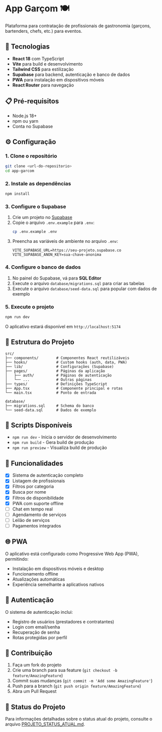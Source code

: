 # App Garçom 🍽️

Plataforma para contratação de profissionais de gastronomia (garçons, bartenders, chefs, etc.) para eventos.

## 🚀 Tecnologias

- **React 18** com TypeScript
- **Vite** para build e desenvolvimento
- **Tailwind CSS** para estilização
- **Supabase** para backend, autenticação e banco de dados
- **PWA** para instalação em dispositivos móveis
- **React Router** para navegação

## 📋 Pré-requisitos

- Node.js 18+ 
- npm ou yarn
- Conta no Supabase

## ⚙️ Configuração

### 1. Clone o repositório
```bash
git clone <url-do-repositorio>
cd app-garcom
```

### 2. Instale as dependências
```bash
npm install
```

### 3. Configure o Supabase

1. Crie um projeto no [Supabase](https://supabase.com)
2. Copie o arquivo `.env.example` para `.env`:
   ```bash
   cp .env.example .env
   ```
3. Preencha as variáveis de ambiente no arquivo `.env`:
   ```env
   VITE_SUPABASE_URL=https://seu-projeto.supabase.co
   VITE_SUPABASE_ANON_KEY=sua-chave-anonima
   ```

### 4. Configure o banco de dados

1. No painel do Supabase, vá para **SQL Editor**
2. Execute o arquivo `database/migrations.sql` para criar as tabelas
3. Execute o arquivo `database/seed-data.sql` para popular com dados de exemplo

### 5. Execute o projeto
```bash
npm run dev
```

O aplicativo estará disponível em `http://localhost:5174`

## 📁 Estrutura do Projeto

```
src/
├── components/        # Componentes React reutilizáveis
├── hooks/             # Custom hooks (auth, data, PWA)
├── lib/               # Configurações (Supabase)
├── pages/             # Páginas da aplicação
│   ├── auth/          # Páginas de autenticação
│   └── ...            # Outras páginas
├── types/             # Definições TypeScript
├── App.tsx            # Componente principal e rotas
└── main.tsx           # Ponto de entrada

database/
├── migrations.sql     # Schema do banco
└── seed-data.sql      # Dados de exemplo
```

## 🔧 Scripts Disponíveis

- `npm run dev` - Inicia o servidor de desenvolvimento
- `npm run build` - Gera build de produção
- `npm run preview` - Visualiza build de produção

## 📱 Funcionalidades

- [x] Sistema de autenticação completo
- [x] Listagem de profissionais
- [x] Filtros por categoria
- [x] Busca por nome
- [x] Filtros de disponibilidade
- [x] PWA com suporte offline
- [ ] Chat em tempo real
- [ ] Agendamento de serviços
- [ ] Leilão de serviços
- [ ] Pagamentos integrados

## 🌐 PWA

O aplicativo está configurado como Progressive Web App (PWA), permitindo:

- Instalação em dispositivos móveis e desktop
- Funcionamento offline
- Atualizações automáticas
- Experiência semelhante a aplicativos nativos

## 🔐 Autenticação

O sistema de autenticação inclui:

- Registro de usuários (prestadores e contratantes)
- Login com email/senha
- Recuperação de senha
- Rotas protegidas por perfil

## 🤝 Contribuição

1. Faça um fork do projeto
2. Crie uma branch para sua feature (`git checkout -b feature/AmazingFeature`)
3. Commit suas mudanças (`git commit -m 'Add some AmazingFeature'`)
4. Push para a branch (`git push origin feature/AmazingFeature`)
5. Abra um Pull Request

## 📄 Status do Projeto

Para informações detalhadas sobre o status atual do projeto, consulte o arquivo [PROJETO_STATUS_ATUAL.md](./PROJETO_STATUS_ATUAL.md).
